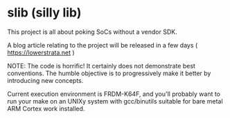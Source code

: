 slib (silly lib)
================

This project is all about poking SoCs without a vendor SDK.

A blog article relating to the project will be released in a few days ( https://lowerstrata.net )

NOTE: The code is horrific! It certainly does not demonstrate best conventions.
      The humble objective is to progressively make it better by introducing
      new concepts.

Current execution environment is FRDM-K64F, and you'll probably want to run
your make on an UNIXy system with gcc/binutils suitable for bare metal ARM
Cortex work installed.
